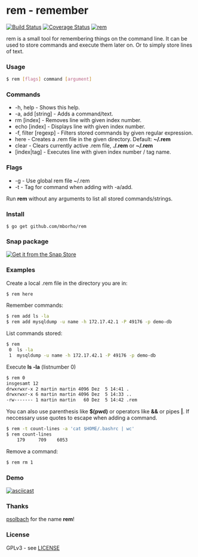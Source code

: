 # rem - remember

[![Build Status](https://travis-ci.org/mborho/rem.svg?branch=master)](https://travis-ci.org/mborho/rem)
[![Coverage Status](https://coveralls.io/repos/github/mborho/rem/badge.svg?branch=master)](https://coveralls.io/github/mborho/rem?branch=master)
[![rem](https://snapcraft.io/rem/badge.svg)](https://snapcraft.io/rem)

rem is a small tool for remembering things on the command line. It can be used to store commands and execute them later on. Or to simply store lines of text.

### Usage
```sh
$ rem [flags] command [argument]
```

### Commands

*    -h, help - Shows this help.
*    -a, add [string] - Adds a command/text.
*    rm [index] - Removes line with given index number.
*    echo [index] - Displays line with given index number.
*    -f, filter [regexp] - Filters stored commands by given regular expression.
*    here - Creates a .rem file in the given directory. Default: **~/.rem**
*    clear - Clears currently active .rem file, **./.rem** or **~/.rem**
*    [index|tag] - Executes line with given index number / tag name.

### Flags

* -g - Use global rem file ~/.rem
* -t - Tag for command when adding with -a/add.


Run **rem** without any arguments to list all stored commands/strings.

### Install
```
$ go get github.com/mborho/rem
```

### Snap package

[![Get it from the Snap Store](https://snapcraft.io/static/images/badges/en/snap-store-black.svg)](https://snapcraft.io/rem)

### Examples

Create a local .rem file in the directory you are in:
```sh
$ rem here
```
Remember commands:
```sh
$ rem add ls -la
$ rem add mysqldump -u name -h 172.17.42.1 -P 49176 -p demo-db
```
List commands stored:
```sh
$ rem
 0  ls -la
 1  mysqldump -u name -h 172.17.42.1 -P 49176 -p demo-db
```
Execute **ls -la** (listnumber 0)
```sh
$ rem 0
insgesamt 12
drwxrwxr-x 2 martin martin 4096 Dez  5 14:41 .
drwxrwxr-x 6 martin martin 4096 Dez  5 14:33 ..
-rw------- 1 martin martin   60 Dez  5 14:42 .rem
```

You can also use parenthesis like **$(pwd)** or operators like **&&** or pipes **|**. If neccessary usse quotes to escape when adding a command.

```sh
$ rem -t count-lines -a 'cat $HOME/.bashrc | wc'
$ rem count-lines
    179     709    6053
```

Remove a command:
```sh
$ rem rm 1
```

### Demo

[![asciicast](https://asciinema.org/a/pvaQM8E5CGYJTPSQ4RhiWotEi.svg)](https://asciinema.org/a/pvaQM8E5CGYJTPSQ4RhiWotEi)

### Thanks

[psolbach](https://github.com/psolbach) for the name **rem**!

### License

GPLv3 - see [LICENSE](https://raw.githubusercontent.com/mborho/rem/master/LICENSE)

